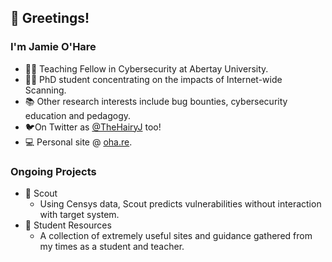 
## 👋 Greetings!
 
### I'm Jamie O'Hare

- 👨‍💻 Teaching Fellow in Cybersecurity at Abertay University.
- 👨‍🎓 PhD student concentrating on the impacts of Internet-wide Scanning.
- 📚 Other research interests include bug bounties, cybersecurity education and pedagogy.
- 🐦On Twitter as [@TheHairyJ](https://www.twitter.com/thehairyj) too! 
- 💻 Personal site @ [oha.re](https://www.oha.re).

### Ongoing Projects

 - 🔎 Scout
	 - Using Censys data, Scout predicts vulnerabilities without interaction with target system.
- 📑 Student Resources
	- A collection of extremely useful sites and guidance gathered from my times as a student and teacher.
